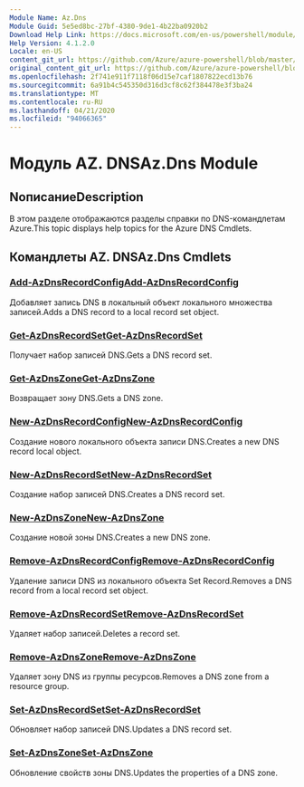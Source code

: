 ```yaml
---
Module Name: Az.Dns
Module Guid: 5e5ed8bc-27bf-4380-9de1-4b22ba0920b2
Download Help Link: https://docs.microsoft.com/en-us/powershell/module/az.dns
Help Version: 4.1.2.0
Locale: en-US
content_git_url: https://github.com/Azure/azure-powershell/blob/master/src/Dns/Dns/help/Az.DNS.md
original_content_git_url: https://github.com/Azure/azure-powershell/blob/master/src/Dns/Dns/help/Az.DNS.md
ms.openlocfilehash: 2f741e911f7118f06d15e7caf1807822ecd13b76
ms.sourcegitcommit: 6a91b4c545350d316d3cf8c62f384478e3f3ba24
ms.translationtype: MT
ms.contentlocale: ru-RU
ms.lasthandoff: 04/21/2020
ms.locfileid: "94066365"
---
```

# <span data-ttu-id="4fdf1-101">Модуль AZ. DNS</span><span class="sxs-lookup"><span data-stu-id="4fdf1-101">Az.Dns Module</span></span>
## <span data-ttu-id="4fdf1-102">Nописание</span><span class="sxs-lookup"><span data-stu-id="4fdf1-102">Description</span></span>
<span data-ttu-id="4fdf1-103">В этом разделе отображаются разделы справки по DNS-командлетам Azure.</span><span class="sxs-lookup"><span data-stu-id="4fdf1-103">This topic displays help topics for the Azure DNS Cmdlets.</span></span>

## <span data-ttu-id="4fdf1-104">Командлеты AZ. DNS</span><span class="sxs-lookup"><span data-stu-id="4fdf1-104">Az.Dns Cmdlets</span></span>
### [<span data-ttu-id="4fdf1-105">Add-AzDnsRecordConfig</span><span class="sxs-lookup"><span data-stu-id="4fdf1-105">Add-AzDnsRecordConfig</span></span>](Add-AzDnsRecordConfig.md)
<span data-ttu-id="4fdf1-106">Добавляет запись DNS в локальный объект локального множества записей.</span><span class="sxs-lookup"><span data-stu-id="4fdf1-106">Adds a DNS record to a local record set object.</span></span>

### [<span data-ttu-id="4fdf1-107">Get-AzDnsRecordSet</span><span class="sxs-lookup"><span data-stu-id="4fdf1-107">Get-AzDnsRecordSet</span></span>](Get-AzDnsRecordSet.md)
<span data-ttu-id="4fdf1-108">Получает набор записей DNS.</span><span class="sxs-lookup"><span data-stu-id="4fdf1-108">Gets a DNS record set.</span></span>

### [<span data-ttu-id="4fdf1-109">Get-AzDnsZone</span><span class="sxs-lookup"><span data-stu-id="4fdf1-109">Get-AzDnsZone</span></span>](Get-AzDnsZone.md)
<span data-ttu-id="4fdf1-110">Возвращает зону DNS.</span><span class="sxs-lookup"><span data-stu-id="4fdf1-110">Gets a DNS zone.</span></span>

### [<span data-ttu-id="4fdf1-111">New-AzDnsRecordConfig</span><span class="sxs-lookup"><span data-stu-id="4fdf1-111">New-AzDnsRecordConfig</span></span>](New-AzDnsRecordConfig.md)
<span data-ttu-id="4fdf1-112">Создание нового локального объекта записи DNS.</span><span class="sxs-lookup"><span data-stu-id="4fdf1-112">Creates a new DNS record local object.</span></span>

### [<span data-ttu-id="4fdf1-113">New-AzDnsRecordSet</span><span class="sxs-lookup"><span data-stu-id="4fdf1-113">New-AzDnsRecordSet</span></span>](New-AzDnsRecordSet.md)
<span data-ttu-id="4fdf1-114">Создание набор записей DNS.</span><span class="sxs-lookup"><span data-stu-id="4fdf1-114">Creates a DNS record set.</span></span>

### [<span data-ttu-id="4fdf1-115">New-AzDnsZone</span><span class="sxs-lookup"><span data-stu-id="4fdf1-115">New-AzDnsZone</span></span>](New-AzDnsZone.md)
<span data-ttu-id="4fdf1-116">Создание новой зоны DNS.</span><span class="sxs-lookup"><span data-stu-id="4fdf1-116">Creates a new DNS zone.</span></span>

### [<span data-ttu-id="4fdf1-117">Remove-AzDnsRecordConfig</span><span class="sxs-lookup"><span data-stu-id="4fdf1-117">Remove-AzDnsRecordConfig</span></span>](Remove-AzDnsRecordConfig.md)
<span data-ttu-id="4fdf1-118">Удаление записи DNS из локального объекта Set Record.</span><span class="sxs-lookup"><span data-stu-id="4fdf1-118">Removes a DNS record from a local record set object.</span></span>

### [<span data-ttu-id="4fdf1-119">Remove-AzDnsRecordSet</span><span class="sxs-lookup"><span data-stu-id="4fdf1-119">Remove-AzDnsRecordSet</span></span>](Remove-AzDnsRecordSet.md)
<span data-ttu-id="4fdf1-120">Удаляет набор записей.</span><span class="sxs-lookup"><span data-stu-id="4fdf1-120">Deletes a record set.</span></span>

### [<span data-ttu-id="4fdf1-121">Remove-AzDnsZone</span><span class="sxs-lookup"><span data-stu-id="4fdf1-121">Remove-AzDnsZone</span></span>](Remove-AzDnsZone.md)
<span data-ttu-id="4fdf1-122">Удаляет зону DNS из группы ресурсов.</span><span class="sxs-lookup"><span data-stu-id="4fdf1-122">Removes a DNS zone from a resource group.</span></span>

### [<span data-ttu-id="4fdf1-123">Set-AzDnsRecordSet</span><span class="sxs-lookup"><span data-stu-id="4fdf1-123">Set-AzDnsRecordSet</span></span>](Set-AzDnsRecordSet.md)
<span data-ttu-id="4fdf1-124">Обновляет набор записей DNS.</span><span class="sxs-lookup"><span data-stu-id="4fdf1-124">Updates a DNS record set.</span></span>

### [<span data-ttu-id="4fdf1-125">Set-AzDnsZone</span><span class="sxs-lookup"><span data-stu-id="4fdf1-125">Set-AzDnsZone</span></span>](Set-AzDnsZone.md)
<span data-ttu-id="4fdf1-126">Обновление свойств зоны DNS.</span><span class="sxs-lookup"><span data-stu-id="4fdf1-126">Updates the properties of a DNS zone.</span></span>

